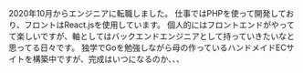 2020年10月からエンジニアに転職しました。
仕事ではPHPを使って開発しており、フロントはReact.jsを使用しています。
個人的にはフロントエンドがやってて楽しいですが、軸としてはバックエンドエンジニアとして持っていきたいなと思ってる日々です。
独学でGoを勉強しながら母の作っているハンドメイドECサイトを構築中ですが、完成はいつになるのか、、、
